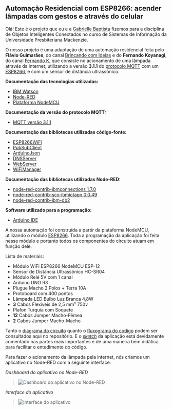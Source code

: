 <h2>Automação Residencial com ESP8266: acender lâmpadas com gestos e através do celular</h2>

Olá! Este é o projeto que eu e a [Gabrielle Baptista](https://github.com/theworldofbibi) fizemos para a disciplina de Objetos Inteligentes Conectados no curso de Sistemas de Informação da Universidade Presbiteriana Mackenzie.

O nosso projeto é uma adaptação de uma automação residencial feita pelo **Flávio Guimarães**, do canal [Brincando com Ideias](https://www.youtube.com/c/BrincandocomIdeias/featured) e do **Fernando Koyanagi**, do canal [Fernando K](https://www.youtube.com/c/FernandoKoyanagi/featured), que consiste no acionamento de uma lâmpada através da internet, utilizando a versão **3.1.1** do [protocolo MQTT](https://developer.ibm.com/br/technologies/iot/articles/iot-mqtt-why-good-for-iot/) com um [ESP8266](https://arduino-esp8266.readthedocs.io/en/latest/), e com um sensor de distância ultrassônico.

**Documentação das tecnologias utilizadas:**
- [IBM Watson](https://cloud.ibm.com/developer/watson/documentation)
- [Node-RED](https://nodered.org/docs/)
- [Plataforma NodeMCU](https://nodemcu.readthedocs.io/en/release)

**Documentação da versão do protocolo MQTT:**
- [MQTT versão 3.1.1](https://nodemcu.readthedocs.io/en/dev/modules/mqtt/)

**Documentação das bibliotecas utilizadas código-fonte:**
- [ESP8266WiFi](https://arduino-esp8266.readthedocs.io/en/latest/esp8266wifi/readme.html)
- [PubSubClient](https://pubsubclient.knolleary.net/)
- [ArduinoJson](https://arduinojson.org/v6/doc)
- [DNSServer](https://github.com/zhouhan0126/DNSServer---esp32)
- [WebServer](https://github.com/zhouhan0126/WebServer-esp32)
- [WiFiManager](https://github.com/tzapu/WiFiManager)

**Documentação das bibliotecas utilizadas Node-RED:**
- [node-red-contrib-ibmconnections 1.7.0](https://flows.nodered.org/node/node-red-contrib-ibmconnections)
- [node-red-contrib-scx-ibmiotapp 0.0.49](https://flows.nodered.org/node/node-red-contrib-scx-ibmiotapp)
- [node-red-contrib-ibm-db2](https://flows.nodered.org/node/node-red-contrib-ibm-db2)

**Software utilizado para a programação:**
- [Arduino IDE](https://www.arduino.cc/en/software)

A nossa automação foi construída a partir da plataforma NodeMCU, utilizando o módulo [ESP8266](https://arduino-esp8266.readthedocs.io/en/latest). Toda a programação da aplicação foi feita nesse módulo e portanto todos os componentes do circuito atuam em função dele.

Lista de materiais:
- Módulo WiFi ESP8266 NodeMCU ESP-12
- Sensor de Distância Ultrassônico HC-SR04
- Módulo Relé 5V com 1 canal
- Arduino UNO R3
- Plugue Macho 2 Polos + Terra 10A
- Protoboard com 400 pontos
- Lâmpada LED Bulbo Luz Branca 4,8W
- **3** Cabos Flexíveis de 2,5 mm² 750v
- Plafon Turquia com Soquete
- **12** Cabos Jumper Macho-Fêmea
- **2** Cabos Jumper Macho-Macho

Tanto o [diagrama do circuito](https://raw.githubusercontent.com/abstrarthur/Automacao-Residencial/main/Diagrama%20do%20circuito.png) quanto o [fluxograma do código](https://raw.githubusercontent.com/abstrarthur/Automacao-Residencial/main/Fluxograma%20do%20c%C3%B3digo.jpeg) podem ser consultados aqui no repositório. E o [*sketch*](https://github.com/abstrarthur/Automacao-Residencial/blob/main/Acionamento%20da%20l%C3%A2mpada.ino) da aplicação está devidamente comentado nas partes mais importantes e de uma maneira bem didática para facilitar o entedimento do código.

Para fazer o acionamento da lâmpada pela internet, nós criamos um aplicativo no Node-RED com a seguinte interface:

*Dashboard do aplicativo no Node-RED*
> ![Dashboard do aplicativo no Node-RED](https://raw.githubusercontent.com/abstrarthur/automacao_residencial/main/Dashboard%20Node-RED.png "Dashboard do aplicativo no Node-RED")

*Interface do aplicativo*
> ![Interface do aplicativo](https://raw.githubusercontent.com/abstrarthur/automacao_residencial/main/Interface%20do%20aplicativo.png "Interface do aplicativo")
